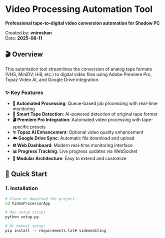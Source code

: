 # Video Processing Automation Tool

**Professional tape-to-digital video conversion automation for Shadow PC**

Created by: **vniroshan**  
Date: **2025-08-11**

## 🎬 Overview

This automation tool streamlines the conversion of analog tape formats (VHS, MiniDV, Hi8, etc.) to digital video files using Adobe Premiere Pro, Topaz Video AI, and Google Drive integration.

### ✨ Key Features

- **🤖 Automated Processing**: Queue-based job processing with real-time monitoring
- **🎯 Smart Tape Detection**: AI-powered detection of original tape format
- **🎬 Premiere Pro Integration**: Automated video processing with tape-specific presets
- **✨ Topaz AI Enhancement**: Optional video quality enhancement
- **☁️ Google Drive Sync**: Automatic file download and upload
- **🌐 Web Dashboard**: Modern real-time monitoring interface
- **📊 Progress Tracking**: Live progress updates via WebSocket
- **🔧 Modular Architecture**: Easy to extend and customize

## 🚀 Quick Start

### 1. Installation

```bash
# Clone or download the project
cd VideoProcessorApp

# Run setup script
python setup.py

# Or manual setup:
pip install -r requirements.txt#   v i d e o e d i t i n g  
 